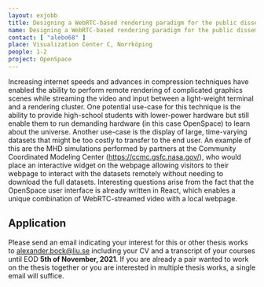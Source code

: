 ```yaml
---
layout: exjobb
title: Designing a WebRTC-based rendering paradigm for the public dissemination of Astronomy Data
name: Designing a WebRTC-based rendering paradigm for the public dissemination of Astronomy Data
contact: [ "alebo68" ]
place: Visualization Center C, Norrköping
people: 1-2
project: OpenSpace
---
```


Increasing internet speeds and advances in compression techniques have enabled the ability to perform remote rendering of complicated graphics scenes while streaming the video and input between a light-weight terminal and a rendering cluster.  One potential use-case for this technique is the ability to provide high-school students with lower-power hardware but still enable them to run demanding hardware (in this case OpenSpace) to learn about the universe. Another use-case is the display of large, time-varying datasets that might be too costly to transfer to the end user.  An example of this are the MHD simulations performed by partners at the Community Coordinated Modeling Center (https://ccmc.gsfc.nasa.gov/), who would place an interactive widget on the webpage allowing visitors to their webpage to interact with the datasets remotely without needing to download the full datasets.
Interesting questions arise from the fact that the OpenSpace user interface is already written in React, which enables a unique combination of WebRTC-streamed video with a local webpage.


## Application
Please send an email indicating your interest for this or other thesis works to [alexander.bock@liu.se](mailto:alexander.bock@liu.se) including your CV and a transcript of your courses until EOD **5th of November, 2021**.  If you are already a pair wanted to work on the thesis together or you are interested in multiple thesis works, a single email will suffice.
